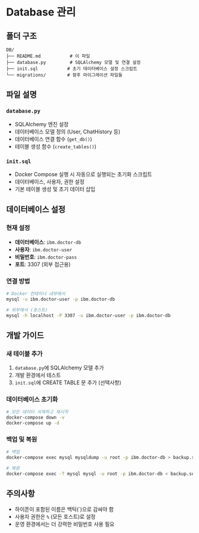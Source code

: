 # Database 관리

## 폴더 구조
```
DB/
├── README.md           # 이 파일
├── database.py         # SQLAlchemy 모델 및 연결 설정
├── init.sql           # 초기 데이터베이스 설정 스크립트
└── migrations/        # 향후 마이그레이션 파일들
```

## 파일 설명

### `database.py`
- SQLAlchemy 엔진 설정
- 데이터베이스 모델 정의 (User, ChatHistory 등)
- 데이터베이스 연결 함수 (`get_db()`)
- 테이블 생성 함수 (`create_tables()`)

### `init.sql`
- Docker Compose 실행 시 자동으로 실행되는 초기화 스크립트
- 데이터베이스, 사용자, 권한 설정
- 기본 테이블 생성 및 초기 데이터 삽입

## 데이터베이스 설정

### 현재 설정
- **데이터베이스**: `ibm.doctor-db`
- **사용자**: `ibm.doctor-user`
- **비밀번호**: `ibm.doctor-pass`
- **포트**: 3307 (외부 접근용)

### 연결 방법
```bash
# Docker 컨테이너 내부에서
mysql -u ibm.doctor-user -p ibm.doctor-db

# 외부에서 (호스트)
mysql -h localhost -P 3307 -u ibm.doctor-user -p ibm.doctor-db
```

## 개발 가이드

### 새 테이블 추가
1. `database.py`에 SQLAlchemy 모델 추가
2. 개발 환경에서 테스트
3. `init.sql`에 CREATE TABLE 문 추가 (선택사항)

### 데이터베이스 초기화
```bash
# 모든 데이터 삭제하고 재시작
docker-compose down -v
docker-compose up -d
```

### 백업 및 복원
```bash
# 백업
docker-compose exec mysql mysqldump -u root -p ibm.doctor-db > backup.sql

# 복원
docker-compose exec -T mysql mysql -u root -p ibm.doctor-db < backup.sql
```

## 주의사항
- 하이픈이 포함된 이름은 백틱(`)으로 감싸야 함
- 사용자 권한은 `%` (모든 호스트)로 설정
- 운영 환경에서는 더 강력한 비밀번호 사용 필요